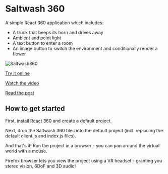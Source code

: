 # Saltwash 360

A simple React 360 application which includes:
* A truck that beeps its horn and drives away
* Ambient and point light
* A text button to enter a room
* An image button to switch the environment and conditionally render a flower

![Saltwash360](https://rdmilligan.files.wordpress.com/2018/12/React360_3DObject_Flower.png "Saltwash360")

[Try it online](https://rdmilligan.github.io/saltwash-360/)

[Watch the video](https://www.youtube.com/watch?v=ZW2PeJsYvss)

[Read the post](https://rdmilligan.wordpress.com/2018/12/31/react-360-virtual-reality-on-the-web/)

## How to get started

First, [install React 360](https://facebook.github.io/react-360/docs/setup.html) and create a default project.

Next, drop the Saltwash 360 files into the default project (incl. replacing the default client.js and index.js files).

And that's it! Run the project in a browser - you can pan around the virtual world with a mouse. 

Firefox browser lets you view the project using a VR headset - granting you stereo vision, 6DoF and 3D audio!
